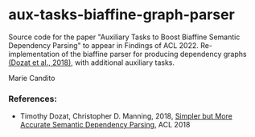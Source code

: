 # aux-tasks-biaffine-graph-parser

Source code for the paper "Auxiliary Tasks to Boost Biaffine Semantic Dependency Parsing" to appear in Findings of ACL 2022. Re-implementation of the biaffine parser for producing dependency graphs [(Dozat et al., 2018)](https://aclanthology.org/P18-2077/), with additional auxiliary tasks.

Marie Candito

### References:
 * Timothy Dozat, Christopher D. Manning, 2018, [Simpler but More Accurate Semantic Dependency Parsing](https://www.aclweb.org/anthology/P18-2077/), ACL 2018








